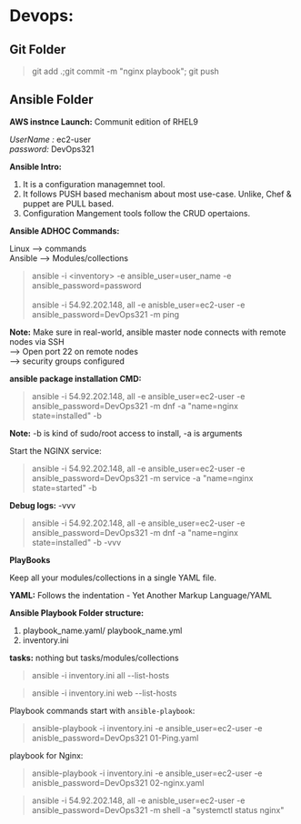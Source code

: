 # Devops:

## Git Folder

> git add .;git commit -m "nginx playbook"; git push

## Ansible Folder
**AWS instnce Launch:**
Communit edition of RHEL9

 *UserName :* ec2-user <br />
 *password:* DevOps321

 **Ansible Intro:**
 1. It is a configuration managemnet tool.
 2. It follows PUSH based mechanism about most use-case.
    Unlike, Chef & puppet are PULL based.
 3. Configuration Mangement tools follow the CRUD opertaions.

**Ansible ADHOC Commands:**

Linux --> commands <br />
Ansible --> Modules/collections

> ansible -i \<inventory> -e ansible_user=user_name -e ansible_password=password
> <br />
> <br />
> ansible -i 54.92.202.148, all -e anisble_user=ec2-user -e ansible_password=DevOps321 -m ping

**Note:** Make sure in real-world, ansible master node connects with remote nodes via SSH <br />
--> Open port 22 on remote nodes <br />
--> security groups configured

**ansible package installation CMD:**

> ansible -i 54.92.202.148, all -e ansible_user=ec2-user -e ansible_password=DevOps321 -m dnf -a "name=nginx state=installed" -b

**Note:** -b is kind of sudo/root access to install, -a is arguments

Start the NGINX service:
> ansible -i 54.92.202.148, all -e ansible_user=ec2-user -e ansible_password=DevOps321 -m service -a "name=nginx state=started" -b

**Debug logs:** -vvv 

> ansible -i 54.92.202.148, all -e ansible_user=ec2-user -e ansible_password=DevOps321 -m dnf -a "name=nginx state=installed" -b -vvv


**PlayBooks**

Keep all your modules/collections in a single YAML file.

**YAML:** Follows the indentation - Yet Another Markup Language/YAML

**Ansible Playbook Folder structure:**

1. playbook_name.yaml/ playbook_name.yml
2. inventory.ini

**tasks:** nothing but tasks/modules/collections

> ansible -i inventory.ini all --list-hosts

> ansible -i inventory.ini web --list-hosts

Playbook commands start with `ansible-playbook`:

> ansible-playbook -i inventory.ini -e ansible_user=ec2-user -e anisble_password=DevOps321 01-Ping.yaml

playbook for Nginx:

> ansible-playbook -i inventory.ini -e ansible_user=ec2-user -e anisble_password=DevOps321 02-nginx.yaml

> ansible -i 54.92.202.148, all  -e anisble_user=ec2-user -e ansible_password=DevOps321 -m shell -a "systemctl status nginx"














